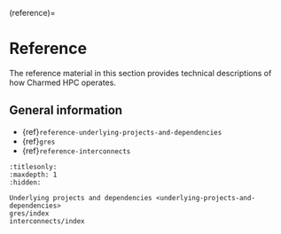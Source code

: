 (reference)=
# Reference

The reference material in this section provides technical descriptions of how
Charmed HPC operates.

## General information

- {ref}`reference-underlying-projects-and-dependencies`
- {ref}`gres`
- {ref}`reference-interconnects`

```{toctree}
:titlesonly:
:maxdepth: 1
:hidden:

Underlying projects and dependencies <underlying-projects-and-dependencies>
gres/index
interconnects/index
```
